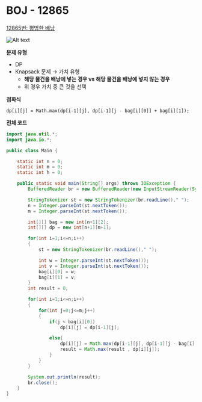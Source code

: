 # BOJ - 12865

[12865번: 평범한 배낭](https://www.acmicpc.net/problem/12865)

![Alt text](https://user-images.githubusercontent.com/84346055/258815543-a3b9a2b4-f3f8-4a59-87fd-37c40b715c19.png)

**문제 유형**

- DP
- Knapsack 문제 → 가치 유형
    - **해당 물건을 배낭에 넣는 경우 vs 해당 물건을 배낭에 넣지 않는 경우**
    - 위 경우 가치 중 큰 것을 선택

**점화식**

```
dp[i][j] = Math.max(dp[i-1][j], dp[i-1][j - bag[i][0]] + bag[i][1]);
```

**전체 코드**

```java
import java.util.*;
import java.io.*;

public class Main {

    static int n = 0;
    static int m = 0;
    static int h = 0;

    public static void main(String[] args) throws IOException {
        BufferedReader br = new BufferedReader(new InputStreamReader(System.in));

        StringTokenizer st = new StringTokenizer(br.readLine()," ");
        n = Integer.parseInt(st.nextToken());
        m = Integer.parseInt(st.nextToken());

        int[][] bag = new int[n+1][2];
        int[][] dp = new int[n+1][m+1];

        for(int i=1;i<=n;i++)
        {
            st = new StringTokenizer(br.readLine()," ");

            int w = Integer.parseInt(st.nextToken());
            int v = Integer.parseInt(st.nextToken());
            bag[i][0] = w;
            bag[i][1] = v;
        }
        int result = 0;

        for(int i=1;i<=n;i++)
        {
            for(int j=0;j<=m;j++)
            {
                if(j < bag[i][0])
                    dp[i][j] = dp[i-1][j];

                else{
                    dp[i][j] = Math.max(dp[i-1][j], dp[i-1][j - bag[i][0]] + bag[i][1]);
                    result = Math.max(result , dp[i][j]);
                }
            }
        }

        System.out.println(result);
        br.close();
    }
}
```
